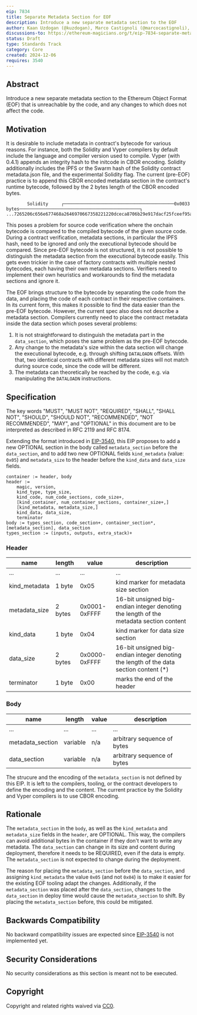 ```yaml
---
eip: 7834
title: Separate Metadata Section for EOF
description: Introduce a new separate metadata section to the EOF
author: Kaan Uzdogan (@kuzdogan), Marco Castignoli (@marcocastignoli), Manuel Wedler (@manuelwedler)
discussions-to: https://ethereum-magicians.org/t/eip-7834-separate-metadata-section-for-eof/22138
status: Draft
type: Standards Track
category: Core
created: 2024-12-06
requires: 3540
---
```


## Abstract

Introduce a new separate metadata section to the Ethereum Object Format (EOF) that is unreachable by the code, and any changes to which does not affect the code.

## Motivation

It is desirable to include metadata in contract's bytecode for various reasons. For instance, both the Solidity and Vyper compilers by default include the language and compiler version used to compile. Vyper (with 0.4.1) appends an integrity hash to the initcode in CBOR encoding. Solidity additionally includes the IPFS or the Swarm hash of the Solidity contract metadata.json file, and the experimental Solidity flag. The current (pre-EOF) practice is to append this CBOR encoded metadata section in the contract's runtime bytecode, followed by the 2 bytes length of the CBOR encoded bytes.

```
        Solidity     ┌──────────────────────────────────────────0x0033 bytes──────────────────────────────────────────────┐
...7265206c656e677468a2646970667358221220dceca8706b29e917dacf25fceef95acac8d90d765ac926663ce4096195952b6164736f6c634300060b0033
```

This poses a problem for source code verification where the onchain bytecode is compared to the compiled bytecode of the given source code. During a contract verification, metadata sections, in particular the IPFS hash, need to be ignored and only the executional bytecode should be compared. Since pre-EOF bytecode is not structured, it is not possible to distinguish the metadata section from the executional bytecode easily. This gets even trickier in the case of factory contracts with multiple nested bytecodes, each having their own metadata sections. Verifiers need to implement their own heuristics and workarounds to find the metadata sections and ignore it.

The EOF brings structure to the bytecode by separating the code from the data, and placing the code of each contract in their respective containers. In its current form, this makes it possible to find the data easier than the pre-EOF bytecode. However, the current spec also does not describe a metadata section. Compilers currently need to place the contract metadata inside the data section which poses several problems:

1. It is not straightforward to distinguish the metadata part in the `data_section`, which poses the same problem as the pre-EOF bytecode.
2. Any change to the metadata's size within the data section will change the executional bytecode, e.g. through shifting `DATALOADN` offsets. With that, two identical contracts with different metadata sizes will not match during source code, since the code will be different.
3. The metadata can theoretically be reached by the code, e.g. via manipulating the `DATALOADN` instructions.

## Specification

The key words "MUST", "MUST NOT", "REQUIRED", "SHALL", "SHALL NOT", "SHOULD", "SHOULD NOT", "RECOMMENDED", "NOT RECOMMENDED", "MAY", and "OPTIONAL" in this document are to be interpreted as described in RFC 2119 and RFC 8174.

Extending the format introduced in [EIP-3540](./eip-3540.md), this EIP proposes to add a new OPTIONAL section in the body called `metadata_section` before the `data_section`, and to add two new OPTIONAL fields `kind_metadata` (value: `0x05`) and `metadata_size` to the header before the `kind_data` and `data_size` fields.

```
container := header, body
header :=
    magic, version,
    kind_type, type_size,
    kind_code, num_code_sections, code_size+,
    [kind_container, num_container_sections, container_size+,]
    [kind_metadata, metadata_size,]
    kind_data, data_size,
    terminator
body := types_section, code_section+, container_section*, [metadata_section], data_section
types_section := (inputs, outputs, extra_stack)+
```

### Header

| name          | length  | value         | description                                                                             |
| ------------- | ------- | ------------- | --------------------------------------------------------------------------------------- |
| ...           | ...     | ...           | ...                                                                                     |
| kind_metadata | 1 byte  | 0x05          | kind marker for metadata size section                                                   |
| metadata_size | 2 bytes | 0x0001-0xFFFF | 16-bit unsigned big-endian integer denoting the length of the metadata section content  |
| kind_data     | 1 byte  | 0x04          | kind marker for data size section                                                       |
| data_size     | 2 bytes | 0x0000-0xFFFF | 16-bit unsigned big-endian integer denoting the length of the data section content (\*) |
| terminator    | 1 byte  | 0x00          | marks the end of the header                                                             |

### Body

| name             | length   | value | description                 |
| ---------------- | -------- | ----- | --------------------------- |
| ...              | ...      | ...   | ...                         |
| metadata_section | variable | n/a   | arbitrary sequence of bytes |
| data_section     | variable | n/a   | arbitrary sequence of bytes |

The strucure and the encoding of the `metadata_section` is not defined by this EIP. It is left to the compilers, tooling, or the contract developers to define the encoding and the content. The current practice by the Solidity and Vyper compilers is to use CBOR encoding.

## Rationale

The `metadata_section` in the `body`, as well as the `kind_metadata` and `metadata_size` fields in the `header`, are OPTIONAL. This way, the compilers can avoid additional bytes in the container if they don't want to write any metadata. The `data_section` can change in its size and content during deployment, therefore it needs to be REQUIRED, even if the data is empty. The `metadata_section` is not expected to change during the deployment.

The reason for placing the `metadata_section` before the `data_section`, and assigning `kind_metadata` the value `0x05` (and not `0x04`) is to make it easier for the existing EOF tooling adapt the changes. Additionally, if the `metadata_section` was placed after the `data_section`, changes to the `data_section` in deploy time would cause the `metadata_section` to shift. By placing the `metadata_section` before, this could be mitigated.

## Backwards Compatibility

No backward compatibility issues are expected since [EIP-3540](./eip-3540.md) is not implemented yet.

## Security Considerations

No security considerations as this section is meant not to be executed.

## Copyright

Copyright and related rights waived via [CC0](../LICENSE.md).
